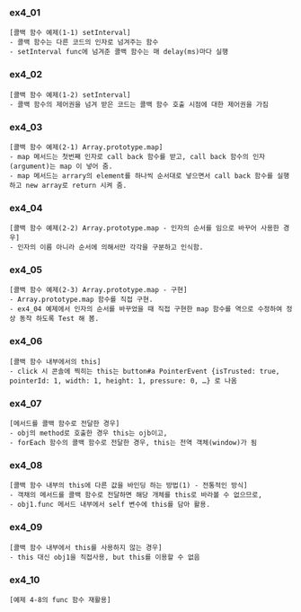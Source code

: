 ### ex4_01
```
[콜백 함수 예제(1-1) setInterval]
- 콜백 함수는 다른 코드의 인자로 넘겨주는 함수
- setInterval func에 넘겨준 콜백 함수는 매 delay(ms)마다 실행 
```

### ex4_02
```
[콜백 함수 예제(1-2) setInterval]
- 콜백 함수의 제어권을 넘겨 받은 코드는 콜백 함수 호출 시점에 대한 제어권을 가짐
```

### ex4_03
```
[콜백 함수 예제(2-1) Array.prototype.map]
- map 메서드는 첫번째 인자로 call back 함수를 받고, call back 함수의 인자(argument)는 map 이 넣어 줌.
- map 메서드는 arrary의 element를 하나씩 순서대로 넣으면서 call back 함수를 실행하고 new array로 return 시켜 줌.
```

### ex4_04
```
[콜백 함수 예제(2-2) Array.prototype.map - 인자의 순서를 임으로 바꾸어 사용한 경우]
- 인자의 이름 아니라 순서에 의해서만 각각을 구분하고 인식함.
```

### ex4_05
```
[콜백 함수 예제(2-3) Array.prototype.map - 구현]
- Array.prototype.map 함수를 직접 구현.
- ex4_04 예제에서 인자의 순서를 바꾸었을 때 직접 구현한 map 함수를 역으로 수정하여 정상 동작 하도록 Test 해 봄.
```

### ex4_06
```
[콜백 함수 내부에서의 this]
- click 시 콘솔에 찍히는 this는 button#a PointerEvent {isTrusted: true, pointerId: 1, width: 1, height: 1, pressure: 0, …} 로 나옴
```

### ex4_07
```
[메서드를 콜백 함수로 전달한 경우]
- obj의 method로 호출한 경우 this는 ojb이고,
- forEach 함수의 콜백 함수로 전달한 경우, this는 전역 객체(window)가 됨
```

### ex4_08
```
[콜백 함수 내부의 this에 다른 값을 바인딩 하는 방법(1) - 전통적인 방식]
- 객채의 메서드를 콜백 함수로 전달하면 해당 개체를 this로 바라볼 수 없으므로,
- obj1.func 메서드 내부에서 self 변수에 this를 담아 활용.
```

### ex4_09
```
[콜백 함수 내부에서 this를 사용하지 않는 경우]
- this 대신 obj1을 직접사용, but this를 이용할 수 없음
```

### ex4_10
```
[예제 4-8의 func 함수 재활용]
```